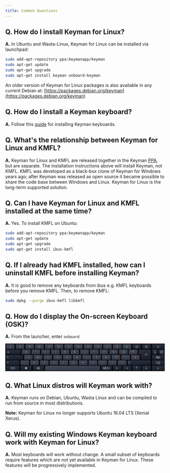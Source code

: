 ```yaml
---
title: Common Questions
---
```


## Q. How do I install Keyman for Linux?
**A.** In Ubuntu and Wasta-Linux, Keyman for Linux can be installed via launchpad:
```bash
sudo add-apt-repository ppa:keymanapp/keyman
sudo apt-get update
sudo apt-get upgrade
sudo apt-get install keyman onboard-keyman
```

An older version of Keyman for Linux packages is also available in any current Debian at:
[https://packages.debian.org/keyman](https://packages.debian.org/keyman)


## Q. How do I install a Keyman keyboard?
**A.** Follow this [guide](../start/installing-keyboard) for installing Keyman keyboards.

## Q. What's the relationship between Keyman for Linux and KMFL?
**A.** Keyman for Linux and KMFL are released together in the Keyman
[PPA](https://en.wikipedia.org/wiki/Ubuntu#Package_Archives), but are separate. The installation
instructions above will install Keyman, not KMFL. KMFL was developed as a black-box clone of Keyman
for Windows years ago; after Keyman was released as open source it became possible to share the
code base between Windows and Linux. Keyman for Linux is the long-term supported solution.

## Q. Can I have Keyman for Linux and KMFL installed at the same time?
**A.** Yes. To install KMFL on Ubuntu:
```bash
sudo add-apt-repository ppa:keymanapp/keyman
sudo apt-get update
sudo apt-get upgrade
sudo apt-get install ibus-kmfl
```

## Q. If I already had KMFL installed, how can I uninstall KMFL before installing Keyman?
**A.** It is good to remove any keyboards from ibus e.g. KMFL keyboards before you remove KMFL.
Then, to remove KMFL:
```bash
sudo dpkg --purge ibus-kmfl libkmfl
```

## Q. How do I display the On-screen Keyboard (OSK)?
**A.** From the launcher, enter `onboard`

![](../linux_images/onboard.png "Onboard")

## Q. What Linux distros will Keyman work with?
**A.** Keyman runs on Debian, Ubuntu, Wasta Linux and can be compiled to run from source in most distributions.

**Note:** Keyman for Linux no longer supports Ubuntu 16.04 LTS (Xenial Xerus).

## Q. Will my existing Windows Keyman keyboard work with Keyman for Linux?
**A.** Most keyboards will work without change. A small subset of keyboards require features which
are not yet available in Keyman for Linux. These features will be progressively implemented.
